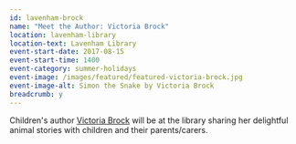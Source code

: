 ```yaml
---
id: lavenham-brock
name: "Meet the Author: Victoria Brock"
location: lavenham-library
location-text: Lavenham Library
event-start-date: 2017-08-15
event-start-time: 1400
event-category: summer-holidays
event-image: /images/featured/featured-victoria-brock.jpg
event-image-alt: Simon the Snake by Victoria Brock
breadcrumb: y
---
```


Children's author [Victoria Brock](http://www.victoriabrockauthor.co.uk/) will be at the library sharing her delightful animal stories with children and their parents/carers.
